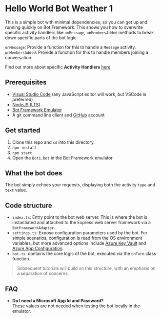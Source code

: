 # Hello World Bot Weather 1

This is a simple bot with minimal dependencies, so you can get up and running quickly on Bot Framework. This shows you how to overwrite specific activity handlers like `onMessage`, `onMembersAdded` methods to break down specific parts of the bot logic.  

`onMessage`: Provide a function for this to handle a `Message` activity.  
`onMembersAdded`: Provide a function for this to handle members joining a conversation.  

Find out more about specific **Activity Handlers** [here](https://docs.microsoft.com/en-us/azure/bot-service/bot-builder-basics?view=azure-bot-service-4.0&tabs=javascript#bot-logic)

## Prerequisites

- [Visual Studio Code](https://code.visualstudio.com/) (any JavaScript editor will work, but VSCode is preferred)
- [NodeJS (LTS)](https://nodejs.org/en/)
- [Bot Framework Emulator](https://github.com/Microsoft/BotFramework-Emulator/releases/tag/v4.2.1)
- A git command line client and [GitHub](https://github.com/) account

## Get started

1. Clone this repo and `cd` into this directory.
1. `npm install`
1. `npm start`
1. Open the `Bot1.bot` in the Bot Framework emulator

## What the bot does

The bot simply echoes your requests, displaying both the activity `type` and `text` value.

## Code structure

- `index.ts`: Entry point to the bot web server. This is where the bot is instantiated and attached to the Express web server framework via a `BotFrameworkAdapter`.
- `settings.ts`: Expose configuration parameters used by the bot. For simple scenarios, configuration is read from the OS environment variables, but more advanced options include [Azure Key Vault](https://docs.microsoft.com/en-us/azure/key-vault/key-vault-whatis) and [Azure App Configuration](https://docs.microsoft.com/en-us/azure/azure-app-configuration/overview).
- `bot.ts`: contains the core logic of the bot, executed via the `onTurn` class function.

> Subsequent tutorials will build on this structure, with an emphasis on a separation of concerns.

## FAQ

- **Do I need a Microsoft App Id and Password?**  
  These values are not needed when testing the bot locally in the emulator.